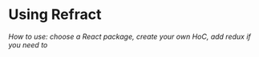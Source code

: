 # Using Refract

_How to use: choose a React package, create your own HoC, add redux if you need to_

